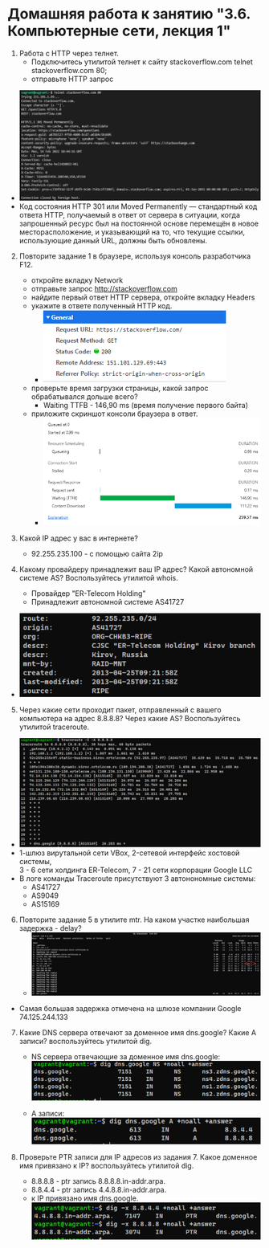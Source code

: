 Домашняя работа к занятию "3.6. Компьютерные сети, лекция 1"  
=  

1. Работа c HTTP через телнет.  
   * Подключитесь утилитой телнет к сайту stackoverflow.com telnet stackoverflow.com 80;
   * отправьте HTTP запрос  

* ![alt text](pictures/03-sysadmin-06-net-01.PNG "telnet")  
* Код состояния HTTP 301 или Moved Permanently — стандартный код ответа HTTP, получаемый в ответ от сервера в ситуации, когда запрошенный ресурс был на постоянной основе перемещён в новое месторасположение, и указывающий на то, что текущие ссылки, использующие данный URL, должны быть обновлены.

2. Повторите задание 1 в браузере, используя консоль разработчика F12.  
   * откройте вкладку Network
   * отправьте запрос <http://stackoverflow.com>
   * найдите первый ответ HTTP сервера, откройте вкладку Headers
   * укажите в ответе полученный HTTP код.  
     * ![alt text](pictures/03-sysadmin-06-net-02.PNG "response")
   * проверьте время загрузки страницы, какой запрос обрабатывался дольше всего?  
     * Waiting TTFB - 146,90 ms (время получение первого байта)
   * приложите скриншот консоли браузера в ответ.
     * ![alt text](pictures/03-sysadmin-06-net-03.PNG "timings")  

3. Какой IP адрес у вас в интернете?  
   * 92.255.235.100 - с помощью сайта 2ip  

4. Какому провайдеру принадлежит ваш IP адрес? Какой автономной системе AS? Воспользуйтесь утилитой whois.
   * Провайдер "ER-Telecom Holding"
   * Принадлежит автономной системе AS41727  
 * ![alt text](pictures/03-sysadmin-06-net-05.PNG "whois")

5. Через какие сети проходит пакет, отправленный с вашего компьютера на адрес 8.8.8.8? Через какие AS? Воспользуйтесь утилитой traceroute.

 * ![alt text](pictures/03-sysadmin-06-net-06.PNG "traceroute")  
* 1-шлюз вирутальной сети VBox, 2-сетевой интерфейс хостовой системы,  
3 - 6 сети холдинга ER-Telecom, 7 - 21 сети корпорации Google LLC
* В логе команды Traceroute присутствуют 3 автонономные системы:  
    * AS41727
    * AS9049
    * AS15169

6. Повторите задание 5 в утилите mtr. На каком участке наибольшая задержка - delay?
   * ![alt text](pictures/03-sysadmin-06-net-07.PNG "mtr")  
 * Самая большая задержка отмечена на шлюзе компании Google 74.125.244.133

7. Какие DNS сервера отвечают за доменное имя dns.google? Какие A записи? воспользуйтесь утилитой dig.
   * NS сервера отвечающие за доменное имя dns.google:
![alt text](pictures/03-sysadmin-06-net-08.PNG "dig NS")  

   * A записи:  
![alt text](pictures/03-sysadmin-06-net-09.PNG "dig A")  

8. Проверьте PTR записи для IP адресов из задания 7. Какое доменное имя привязано к IP? воспользуйтесь утилитой dig.
   * 8.8.8.8 - ptr запись 8.8.8.8.in-addr.arpa.
   * 8.8.4.4 - ptr запись 4.4.8.8.in-addr.arpa.
   * к IP привязано имя dns.google.  
![alt text](pictures/03-sysadmin-06-net-10.PNG "dig -x")  